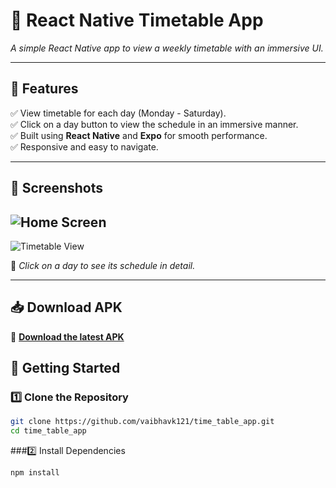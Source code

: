 # 📅 React Native Timetable App  

_A simple React Native app to view a weekly timetable with an immersive UI._

---

## 📌 Features  
✅ View timetable for each day (Monday - Saturday).  
✅ Click on a day button to view the schedule in an immersive manner.  
✅ Built using **React Native** and **Expo** for smooth performance.  
✅ Responsive and easy to navigate.  

---

## 📸 Screenshots  
 ![Home Screen](screenshots/home.jpg=400x300) 
 ------------------------------------------------
 ![Timetable View](screenshots/timetable.jpg=400x300) 

🔹 _Click on a day to see its schedule in detail._

---

## 📥 Download APK  
🔗 **[Download the latest APK](https://drive.google.com/file/d/1-_6QFA8-_BwfT72bl0PJRyAwbFodRNxH/view?usp=sharing)**  



## 🚀 Getting Started  

### 1️⃣ Clone the Repository  
```sh
git clone https://github.com/vaibhavk121/time_table_app.git
cd time_table_app
```

###2️⃣ Install Dependencies
```sh
npm install

